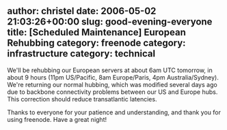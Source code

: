 author: christel
date: 2006-05-02 21:03:26+00:00
slug: good-evening-everyone
title: [Scheduled Maintenance] European Rehubbing
category: freenode
category: infrastructure
category: technical
---
  We'll be rehubbing our European servers at about 6am UTC tomorrow, in   about 9 hours (11pm US/Pacific, 8am Europe/Paris, 4pm Australia/Sydney).   We're returning our normal hubbing, which was modified several days ago   due to backbone connectivity problems between our US and Europe hubs. This   correction should reduce transatlantic latencies.

Thanks to everyone for your patience and understanding, and thank you for   using freenode. Have a great night!
